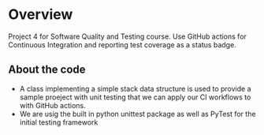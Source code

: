 # Overview
Project 4 for Software Quality and Testing course. Use GitHub actions for Continuous Integration and reporting test coverage as a status badge.

## About the code
- A class implementing a simple stack data structure is used to provide a sample proeject with unit testing that we can apply our CI workflows to with GitHub actions. 
- We are usig the built in python unittest package as well as PyTest for the initial testing framework
